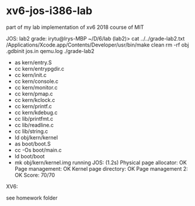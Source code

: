 # xv6-jos-i386-lab
part of my lab implementation of xv6 2018 course of MIT

JOS:
lab2 grade:
irytu@Irys-MBP ~/D/6/lab (lab2)> cat ../../grade-lab2.txt
/Applications/Xcode.app/Contents/Developer/usr/bin/make clean
rm -rf obj .gdbinit jos.in qemu.log
./grade-lab2
+ as kern/entry.S
+ cc kern/entrypgdir.c
+ cc kern/init.c
+ cc kern/console.c
+ cc kern/monitor.c
+ cc kern/pmap.c
+ cc kern/kclock.c
+ cc kern/printf.c
+ cc kern/kdebug.c
+ cc lib/printfmt.c
+ cc lib/readline.c
+ cc lib/string.c
+ ld obj/kern/kernel
+ as boot/boot.S
+ cc -Os boot/main.c
+ ld boot/boot
+ mk obj/kern/kernel.img
running JOS: (1.2s)
  Physical page allocator: OK
  Page management: OK
  Kernel page directory: OK
  Page management 2: OK
Score: 70/70


XV6:

see homework folder
